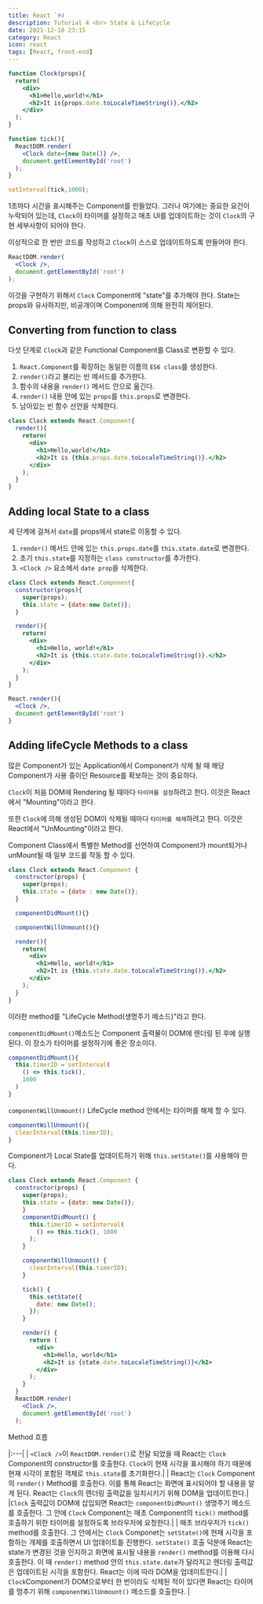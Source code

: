 ```yaml
---
title: React `#4
description: Tutorial 4 <br> State & LifeCycle
date: 2021-12-18 23:15
category: React
icon: react
tags: [React, front-end]
---
```


```jsx
function Clock(props){
  return(
    <div>
      <h1>Hello,world!</h1>
      <h2>It is{props.date.toLocaleTimeString()}.</h2>
    </div>
  );
}

function tick(){
  ReactDOM.render(
    <Clock date={new Date()} />,
    document.getElementById('root')
  );
}

setInterval(tick,1000);
```

1초마다 시간을 표시해주는 Component를 만들었다. 그러나 여기에는 중요한 요건이 누락되어 있는데, `Clock`이 타이머를 설정하고 매초 UI를 업데이트하는 것이 `Clock`의 구현 세부사항이 되어야 한다.

이상적으로 한 번만 코드를 작성하고 `Clock`이 스스로 업데이트하도록 만들어야 한다.

```jsx
ReactDOM.render(
  <Clock />,
  document.getElementById('root')
);
```

이것을 구현하기 위해서 `Clock` Component에 "state"를 추가해야 한다. State는 props와 유사하지만, 비공개이며 Component에 의해 완전히 제어된다.

## Converting from function to class

다섯 단계로 `Clock`과 같은 Functional Component를 Class로 변환할 수 있다.

1. `React.Component`를 확장하는 동일한 이름의 `ES6 class`를 생성한다.
2. `render()`라고 불리는 빈 메서드를 추가한다.
3. 함수의 내용을 `render()` 메서드 안으로 옮긴다.
4. `render()` 내용 안에 있는 `props`를 `this.props`로 변경한다.
5. 남아있는 빈 함수 선언을 삭제한다.

```jsx
class Clock extends React.Component{
  render(){
    return(
      <div>
        <h1>Hello,world!</h1>
        <h2>It is {this.props.date.toLocaleTimeString()}.</h2>
      </div>
    );
  }
}
```

## Adding local State to a class

세 단계에 걸쳐서 `date`를 props에서 state로 이동할 수 있다.

1. `render()` 메서드 안에 있는 `this.props.date`를 `this.state.date`로 변경한다.
2. 초기 `this.state`를 지정하는 `class constructor`를 추가한다.
3. `<Clock />` 요소에서 `date prop`을 삭제한다.

```jsx
class Clock extends React.Component{
  constructor(props){
    super(props);
    this.state = {date:new Date()};
  }

  render(){
    return(
      <div>
        <h1>Hello, world!</h1> 
        <h2>It is {this.state.date.toLocaleTimeString()}.</h2>
      </div>
    );
  }
}

React.render(){
  <Clock />,
  document.getElementById('root')
}
```

## Adding lifeCycle Methods to a class

많은 Component가 있는 Application에서 Component가 삭제 될 때 해당 Component가 사용 중이던 Resource를 확보하는 것이 중요하다.

`Clock`이 처음 DOM에 Rendering 될 때마다 `타이머를 설정`하려고 한다. 이것은 React에서 "Mounting"이라고 한다.

또한 `Clock`에 의해 생성된 DOM이 삭제될 때마다 `타이머를 해제`하려고 한다. 이것은 React에서 "UnMounting"이라고 한다.

Component Class에서 특별한 Method를 선언하여 Component가 mount되거나 unMount될 때 일부 코드를 작동 할 수 있다.

```jsx
class Clock extends React.Component {
  constructor(props) {
    super(props);
    this.state = {date : new Date()};
  }

  componentDidMount(){}

  componentWillUnmount(){}

  render(){
    return(
      <div>
        <h1>Hello, world!</h1>
        <h2>It is {this.state.date.toLocaleTimeString()}.</h2>
      </div>
    );
  }
}
```

이러한 method를 "LifeCycle Method(생명주기 메소드)"라고 한다.

`componentDidMount()`메소드는 Component 출력물이 DOM에 렌더링 된 후에 실행된다. 이 장소가 타이머를 설정하기에 좋은 장소이다.

```jsx
componentDidMount(){
  this.timerID = setInterval(
    () => this.tick(),
    1000
  )
}
```

`componentWillUnmount()` LifeCycle method 안에서는 타이머를 해제 할 수 있다.

```jsx
componentWillUnmount(){
  clearInterval(this.timerID);
}
```

Component가 Local State를 업데이트하기 위해 `this.setState()`를 사용해야 한다.

```jsx
class Clock extends React.Component {
  constructor(props) {
    super(props);
    this.state = {date: new Date()};
    }
    componentDidMount() {
      this.timerID = setInterval(
        () => this.tick(), 1000
      );
    }

    componentWillUnmount() {
      clearInterval(this.timerID);
    }

    tick() {
      this.setState({
        date: new Date();
      });
    }

    render() {
      return (
        <div>
          <h1>Hello, world</h1>
          <h2>It is {state.date.toLocaleTimeString()}</h2>
        </div>
      );
    }
  }
  ReactDOM.render(
    <Clock />,
    document.getElementById('root')
  );
```

Method 흐름


|:---|
| `<Clock />`이 `ReactDOM.render()`로 전달 되었을 때 React는 `Clock` Component의 constructor를 호출한다. `Clock`이 현재 시각을 표시해야 하기 때문에 현재 시각이 포함된 객체로 `this.state`를 초기화한다.|
| React는 `Clock` Component의 `render()` Method를 호출한다. 이를 통해 React는 화면에 표시되어야 할 내용을 알게 된다. React는 `Clock`의 렌더링 출력값을 일치시키기 위해 DOM을 업데이트한다.|
|`Clock` 출력값이 DOM에 삽입되면 React는 `componentDidMount()` 생명주기 메소드를 호출한다. 그 안에 `Clock` Component는 매초 Component의 `tick()` method를 호출하기 위한 타이머를 설정하도록 브라우저에 요청한다.|
| 매초 브라우저가 `tick()` method를 호출한다. 그 안에서는 `Clock` Componet는 `setState()`에 현재 시각을 포함하는 개체를 호출하면서 UI 업데이트틑 진행한다. `setState()` 호출 덕분에 React는 state가 변경된 것을 인지하고 화면에 표시될 내용을 `render()` method를 이용해 다시 호출한다. 이 때 `render()` method 안의 `this.state.date`가 달라지고 렌더링 출력값은 업데이트된 시각을 포함한다. React는 이에 따라 DOM을 업데이트한다.|
| `Clock`Component가 DOM으로부터 한 번이라도 삭제된 적이 있다면 React는 타이머를 멈추기 위해 `componentWillUnmount()` 메소드를 호출한다. |











